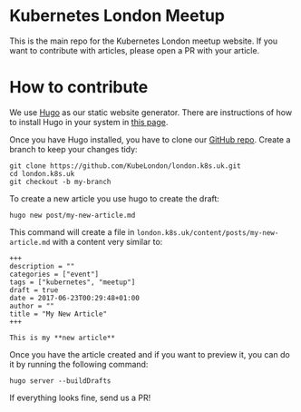 # Kubernetes London Meetup

This is the main repo for the Kubernetes London meetup website. If you want to contribute with articles, please open a PR with your article. 


# How to contribute

We use [Hugo](https://gohugo.io/) as our static website generator. There are instructions of how to install Hugo in your system in [this page](https://gohugo.io/overview/installing/).

Once you have Hugo installed, you have to clone our [GitHub repo](https://github.com/KubeLondon/london.k8s.uk). Create a branch to keep your changes tidy:

```
git clone https://github.com/KubeLondon/london.k8s.uk.git
cd london.k8s.uk
git checkout -b my-branch
```

To create a new article you use hugo to create the draft:

```
hugo new post/my-new-article.md
```

This command will create a file in `london.k8s.uk/content/posts/my-new-article.md` with a content very similar to:

```
+++
description = ""
categories = ["event"]
tags = ["kubernetes", "meetup"]
draft = true
date = 2017-06-23T00:29:48+01:00
author = ""
title = "My New Article"
+++

This is my **new article**
```

Once you have the article created and if you want to preview it, you can do it by running the following command:

```
hugo server --buildDrafts
```

If everything looks fine, send us a PR!

